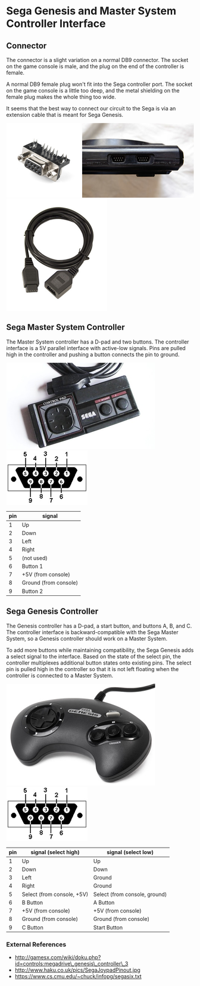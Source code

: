 # Sega Genesis and Master System Controller Interface

## Connector

The connector is a slight variation on a normal DB9 connector.  The socket on
the game console is male, and the plug on the end of the controller is female.

A normal DB9 female plug won't fit into the Sega controller port.  The socket
on the game console is a little too deep, and the metal shielding on the female
plug makes the whole thing too wide.

It seems that the best way to connect our circuit to the Sega is via an
extension cable that is meant for Sega Genesis.

![female DB9 plug](images/female_db9.jpg)
![Sega Genesis controller socket](images/genesis_socket.jpg)
![Sega Genesis extension cable](images/genesis_extension.jpg)


## Sega Master System Controller

The Master System controller has a D-pad and two buttons.  The controller
interface is a 5V parallel interface with active-low signals.  Pins are
pulled high in the controller and pushing a button connects the pin to ground.

![Sega Master System Controller](images/master_system_controller.jpg)
![DB9 connector pins](images/db9_pins.jpg)

|pin|signal               |
|---|---------------------|
|1  |Up                   |
|2  |Down                 |
|3  |Left                 |
|4  |Right                |
|5  |(not used)           |
|6  |Button 1             |
|7  |+5V (from console)   |
|8  |Ground (from console)|
|9  |Button 2             |


## Sega Genesis Controller

The Genesis controller has a D-pad, a start button, and buttons A, B, and C.
The controller interface is backward-compatible with the Sega Master System,
so a Genesis controller should work on a Master System.

To add more buttons while maintaining compatibility, the Sega Genesis adds a
select signal to the interface.  Based on the state of the select pin, the
controller multiplexes additional button states onto existing pins.  The select
pin is pulled high in the controller so that it is not left floating when the
controller is connected to a Master System.

![Sega Genesis Controller](images/genesis_controller.jpg)
![DB9 connector pins](images/db9_pins.jpg)

|pin|signal (select high)      |signal (select low)          |
|---|--------------------------|-----------------------------|
|1  |Up                        |Up                           |
|2  |Down                      |Down                         |
|3  |Left                      |Ground                       |
|4  |Right                     |Ground                       |
|5  |Select (from console, +5V)|Select (from console, ground)|
|6  |B Button                  |A Button                     |
|7  |+5V (from console)        |+5V (from console)           |
|8  |Ground (from console)     |Ground (from console)        |
|9  |C Button                  |Start Button                 |


### External References

 - http://gamesx.com/wiki/doku.php?id=controls:megadrive\_genesis\_controller\_3
 - http://www.haku.co.uk/pics/SegaJoypadPinout.jpg
 - https://www.cs.cmu.edu/~chuck/infopg/segasix.txt
